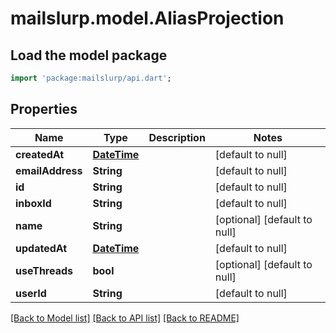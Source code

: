# mailslurp.model.AliasProjection

## Load the model package
```dart
import 'package:mailslurp/api.dart';
```

## Properties
Name | Type | Description | Notes
------------ | ------------- | ------------- | -------------
**createdAt** | [**DateTime**](DateTime.md) |  | [default to null]
**emailAddress** | **String** |  | [default to null]
**id** | **String** |  | [default to null]
**inboxId** | **String** |  | [default to null]
**name** | **String** |  | [optional] [default to null]
**updatedAt** | [**DateTime**](DateTime.md) |  | [default to null]
**useThreads** | **bool** |  | [optional] [default to null]
**userId** | **String** |  | [default to null]

[[Back to Model list]](../README.md#documentation-for-models) [[Back to API list]](../README.md#documentation-for-api-endpoints) [[Back to README]](../README.md)


